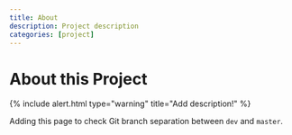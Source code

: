 ```yaml
---
title: About
description: Project description
categories: [project]
---
```


# About this Project

{% include alert.html type="warning" title="Add description!" %}

Adding this page to check Git branch separation between `dev` and `master`.